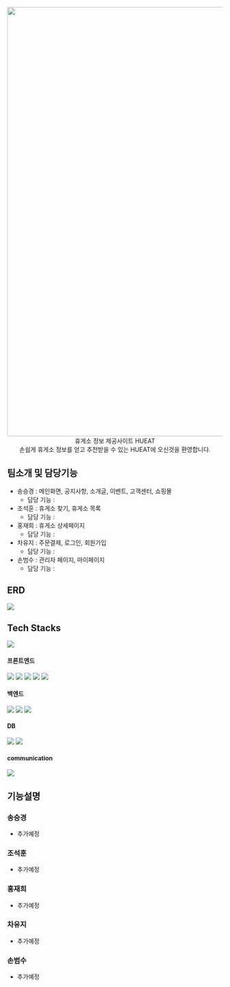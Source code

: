 <img src="https://github.com/Smoke-Bird/HUEAT/assets/118476694/10ce6385-f430-45ae-87ca-f43a3d5df855&fontSize=50" width="1000" height="1000">
<div align=center> 
휴게소 정보 제공사이트 HUEAT
<br>
손쉽게 휴게소 정보를 얻고 추천받을 수 있는 HUEAT에 오신것을 환영합니다.
</div>

## 팀소개 및 담당기능
- 송승경 : 메인화면, 공지사항, 소개글, 이벤트, 고객센터, 쇼핑몰
  - 담당 기능 : 
- 조석훈 : 휴게소 찾기, 휴게소 목록
  - 담당 기능 : 
- 홍재희 : 휴게소 상세페이지
  - 담당 기능 : 
- 차유지 : 주문결제, 로그인, 회원가입
  - 담당 기능 : 
- 손범수 : 관리자 페이지, 마이페이지
  - 담당 기능 :

## ERD
<img src="https://github.com/Smoke-Bird/HUEAT/assets/118476694/d3424b87-f211-421c-9633-1cb444901684">

## Tech Stacks
<img src="https://github.com/Smoke-Bird/HUEAT/assets/118476694/8b655efb-5bcd-4629-9f69-9dca23cb1292">
<div><h4>프론트엔드</h4>
    <img src="https://img.shields.io/badge/Bootstrap-7952B3?style=flat&logo=Bootstrap&logoColor=white">
    <img src="https://img.shields.io/badge/HTML5-E34F26?style=flat&logo=HTML5&logoColor=white">
    <img src="https://img.shields.io/badge/CSS3-1572B6?style=flat&logo=CSS3&logoColor=white">
    <img src="https://img.shields.io/badge/jQuery-0769AD?style=flat&logo=jQuery&logoColor=white">
    <img src="https://img.shields.io/badge/Javascript-F7DF1E?style=flat&logo=Javascript&logoColor=white">
</div>

<div><h4>백엔드</h4>
  <img src="https://img.shields.io/badge/Java-007396?style=flat&logo=Java&logoColor=white">
  <img src="https://img.shields.io/badge/JSP-007396?style=flat&logo=Java&logoColor=white">
  <img src="https://img.shields.io/badge/Apache%20Tomcat-F8DC75?style=flat&logo=Apache%20Tomcat&logoColor=white">
</div>

<div><h4>DB</h4>
  <img src="https://img.shields.io/badge/MySQL-4479A1?style=flat&logo=MySQL&logoColor=white">
  <img src="https://img.shields.io/badge/AWS-232F3E?style=flat&logo=AWS&logoColor=white">
</div>

<div><h4>communication</h4>
  <img src="https://img.shields.io/badge/Github-181717?style=flat&logo=Github&logoColor=white">
</div>

## 기능설명
### 송승경
  - 추가예정
### 조석훈
  - 추가예정
### 홍재희
  - 추가예정
### 차유지
  - 추가예정
### 손범수
  - 추가예정
